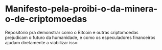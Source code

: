 # Manifesto-pela-proibi-o-da-minera-o-de-criptomoedas
Repositório pra demonstrar como o Bitcoin e outras criptomoedas prejudicam o futuro da humanidade, e como os especuladores financeiros ajudam diretamente a viabilizar isso
